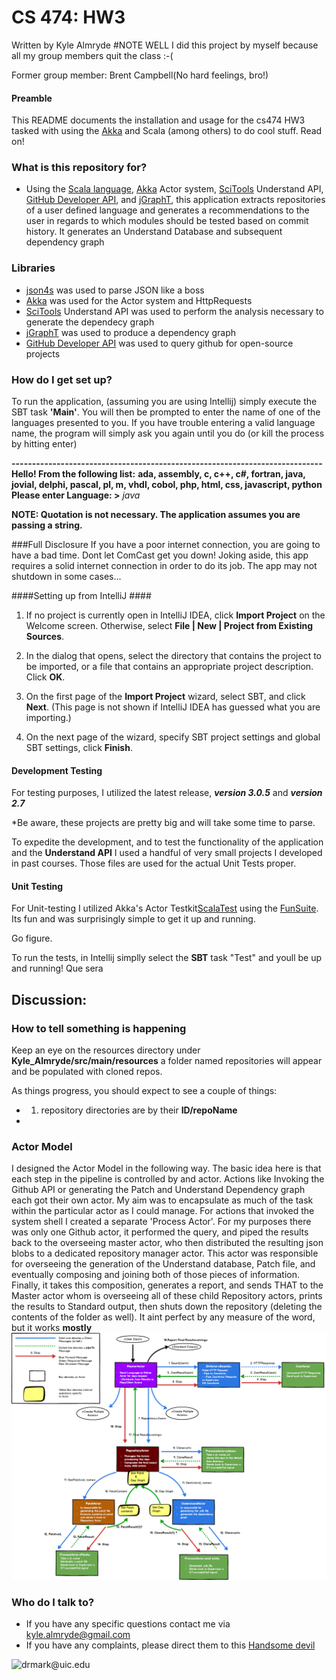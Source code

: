 # CS 474: HW3

Written by Kyle Almryde
#NOTE WELL
I did this project by myself because all my group members quit the class :-(

Former group member: Brent Campbell(No hard feelings, bro!)

#### Preamble

This README documents the installation and usage for the cs474 HW3 tasked with using the [Akka](https://akka.io) and Scala (among others) to do cool stuff. Read on!


### What is this repository for? ###

* Using the [Scala language](http://www.scala-lang.org/), [Akka](https://akka.io) Actor system, [SciTools](https://scitools.com)
Understand API, [GitHub Developer API](https://developer.github.com/), and [jGraphT](https://github.com/jgrapht/jgrapht), this application  extracts repositories of
a user defined language and generates a recommendations to the user in regards to which modules should be tested based on commit history. It generates an Understand Database
and subsequent dependency graph


### Libraries
* [json4s](https://github.com/json4s/json4s) was used to parse JSON like a boss
* [Akka](https://akka.io) was used for the Actor system and HttpRequests
* [SciTools](https://scitools.com) Understand API was used to perform the analysis necessary to generate the dependecy graph
* [jGraphT](https://github.com/jgrapht/jgrapht) was used to produce a dependency graph
* [GitHub Developer API](https://developer.github.com/) was used to query github for open-source projects

### How do I get set up?
To run the application, (assuming you are using Intellij) simply execute the SBT task **'Main'**. You will then be prompted
to enter the name of one of the languages presented to you. If you have trouble entering a valid language name, the program
will simply ask you again until you do (or kill the process by hitting enter)

 **<start the application>**

 **<JVM does some stuff>**

 **----------------------------------------------------------------------------**
 **Hello! From the following list:**
 **ada, assembly, c, c++, c#, fortran, java, jovial, delphi, pascal, pl, m, vhdl, cobol, php, html, css, javascript, python**
 **Please enter Language: \>** *java*

**NOTE: Quotation is not necessary. The application assumes you are passing a string.**

###Full Disclosure
If you have a poor internet connection, you are going to have a bad time. Dont let ComCast get you down!
Joking aside, this app requires a solid internet connection in order to do its job. The app may not shutdown in some cases...



####Setting up from IntelliJ ####

1) If no project is currently open in IntelliJ IDEA, click **Import Project** on the Welcome screen. Otherwise, select **File | New | Project from Existing Sources**.

2) In the dialog that opens, select the directory that contains the project to be imported, or a file that contains an appropriate project description. Click **OK**.

3) On the first page of the **Import Project** wizard, select SBT, and click **Next**. (This page is not shown if IntelliJ IDEA has guessed what you are importing.)

4) On the next page of the wizard, specify SBT project settings and global SBT settings, click **Finish**.


#### Development Testing
For testing purposes, I utilized the latest release, ***version 3.0.5*** and ***version 2.7***

*Be aware, these projects are pretty big and will take some time to parse.

To expedite the development, and to test the functionality of the application and the **Understand API** I used a
handful of very small projects I developed in past courses. Those files are used for the actual Unit Tests proper.


#### Unit Testing
For Unit-testing I utilized Akka's Actor Testkit[ScalaTest](http://www.scalatest.orge) using the [FunSuite](http://doc.scalatest.org/3.0.0/#org.scalatest.FunSuite). Its fun and was surprisingly simple to get it up and running.

Go figure.

To run the tests, in Intellij simplly select the **SBT** task "Test" and youll be up and running! Que sera


## Discussion:
### How to tell something is happening
Keep an eye on the resources directory under **Kyle_Almryde/src/main/resources** a folder named repositories will appear and be populated with cloned repos.

As things progress, you should expect to see a couple of things:
- 1) repository directories are by their **ID/repoName**
-


### Actor Model
I designed the Actor Model in the following way. The basic idea here is that each
step in the pipeline is controlled by and actor. Actions like Invoking the Github
API or generating the Patch and Understand Dependency graph each got their own actor.
My aim was to encapsulate as much of the task within the particular actor as I could
manage. For actions that invoked the system shell I created a separate 'Process Actor'.
For my purposes there was only one Github actor, it performed the query, and piped the results
back to the overseeing master actor, who then distributed the resulting json blobs to a dedicated
repository manager actor. This actor was responsible for overseeing the generation of the Understand database,
Patch file, and eventually composing and joining both of those pieces of information. Finally, it takes this
composition, generates a report, and sends THAT to the Master actor whom is overseeing all of these child
Repository actors, prints the results to Standard output, then shuts down the repository (deleting the contents of
the folder as well). It aint perfect by any measure of the word, but it works **mostly**
![Actor Model](docs/Almryde_ActorModel.png)


### Who do I talk to? ###

* If you have any specific questions contact me via [kyle.almryde@gmail.com](mailto:kyle.almryde@gmail.com)
* If you have any complaints, please direct them to this [Handsome devil](mailto:drmark@uic.edu)

![drmark@uic.edu](https://www.cs.uic.edu/~drmark/index_htm_files/3017.jpg)




